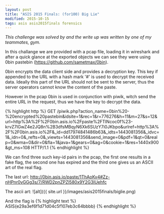 ```yaml
---
layout: post
title: "ASIS 2015 Finals: (for100) Big Lie"
modified: 2015-10-15
tags: asis asis2015finals forensics
---
```


*This challenge was solved by and the write up was written by one of my teammates, gym.*

In this challange we are provided with a pcap file, loading it in wireshark and after a quick glance at the exported objects we can see they were using 0bin pastebin (<https://github.com/sametmax/0bin>).

0bin encrypts the data client side and provides a decryption key. This key if appended to the URL with a hash mark '#' is used to decrypt the received data. Ideally this part of the URL should not be sent to the server, thus the server operators cannot know the content of the paste.

However in the pcap 0bin is used in conjunction with piwik, witch send the entire URL in the request, thus we have the key to decrypt the data.

{% highlight http %}
GET /piwik.php?action_name=0bin%20-%20encrypted%20pastebin&idsite=1&rec=1&r=776276&h=11&m=27&s=12&url=http%3A%2F%2F0bin.asis.io%2Fpaste%2FTINcoc0f%23-krvZ7lGwZ4e2JQ8n%2B3dfsMBqyN6Xk6SUzY7i0JKbpo&urlref=http%3A%2F%2F0bin.asis.io%2F&_id=dd17974841486b63&_idts=1443081356&_idvc=1&_idn=0&_refts=0&_viewts=1443081356&send_image=0&pdf=1&qt=0&realp=0&wma=0&dir=0&fla=1&java=1&gears=0&ag=0&cookie=1&res=1440x900&gt_ms=108 HTTP/1.1
{% endhighlight %}

We can find three such key-id pairs in the pcap, the first one results in a fake flag, the second one has expired and the third one gives us an ASCII art of the real flag.

The last url:
<http://0bin.asis.io/paste/1ThAoKv4#Zz-nHPnr0vGGg3s/7/RWD2pnZPZl580x9Y2G3IUehfc>

The ascii art:
![alt]({{ site.url }}/images/asis2015finals/biglie.png)

And the flag is
{% highlight text %}
ASIS{e29a3ef6f1d71d04c5f107eb3c64bbbb}
{% endhighlight %}